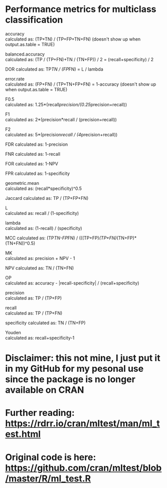 # Performance metrics for multiclass classification

accuracy	
calculated as: (TP+TN) / (TP+FP+TN+FN) (doesn't show up when output.as.table = TRUE)

balanced.accuracy	
calculated as: (TP / (TP+FN)+TN / (TN+FP)) / 2 = (recall+specificity) / 2

DOR	
calculated as: TP*TN / (FP*FN) = L / lambda

error.rate	
calculated as: (FP+FN) / (TP+TN+FP+FN) = 1-accuracy (doesn't show up when output.as.table = TRUE)

F0.5	
calculated as: 1.25*(recall*precision/(0.25*precision+recall))

F1	
calculated as: 2*(precision*recall / (precision+recall))

F2	
calculated as: 5*(precision*recall / (4*precision+recall))

FDR	
calculated as: 1-precision

FNR	
calculated as: 1-recall

FOR	
calculated as: 1-NPV

FPR	
calculated as: 1-specificity

geometric.mean	
calculated as: (recall*specificity)^0.5

Jaccard	
calculated as: TP / (TP+FP+FN)

L	
calculated as: recall / (1-specificity)

lambda	
calculated as: (1-recall) / (specificity)

MCC	
calculated as: (TP*TN-FP*FN) / (((TP+FP)*(TP+FN)*(TN+FP)*(TN+FN))^0.5)

MK	
calculated as: precision + NPV - 1

NPV	
calculated as: TN / (TN+FN)

OP	
calculated as: accuracy - |recall-specificity| / (recall+specificity)

precision	
calculated as: TP / (TP+FP)

recall	
calculated as: TP / (TP+FN)

specificity	
calculated as: TN / (TN+FP)

Youden	
calculated as: recall+specificity-1

# Disclaimer: this not mine, I just put it in my GitHub for my pesonal use since the package is no longer available on CRAN

# Further reading: https://rdrr.io/cran/mltest/man/ml_test.html    
# Original code is here: https://github.com/cran/mltest/blob/master/R/ml_test.R
